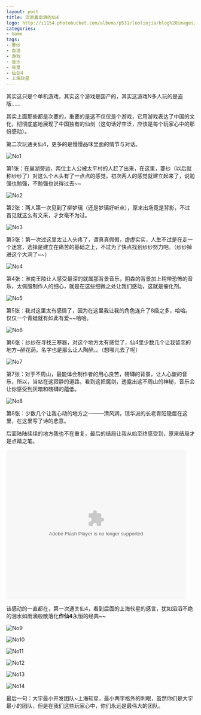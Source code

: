 ```yaml
---
layout: post
title: 流淌着血泪的仙4
logo: http://i1154.photobucket.com/albums/p531/luolinjia/blog%20images/20120113203133-625196366_zpsa521d0ba.jpg
categories:
- Game
tags:
- 菱纱
- 血泪
- 游戏
- 音乐
- 背景
- 仙剑4
- 上海软星
---
```


其实这只是个单机游戏，其实这个游戏是国产的，其实这游戏N多人玩的是盗版……

       
其实上面那些都是次要的，重要的是这不仅仅是个游戏，它用游戏表达了中国的文化，彻彻底底地展现了中国独有的仙剑（这句话好空泛，应该是每个玩家心中的那份感动）。

       
第二次玩通关仙4，更多的是慢慢品味里面的情节与对话。

![No1](http://i1154.photobucket.com/albums/p531/luolinjia/blog%20images/sword4/1_zps912102a5.jpg)

第1张：在巢湖旁边，两位主人公被太平村的人赶了出来，在这里，菱纱（以后就称纱纱了）对这么个木头有了一点点的感觉。初次两人的感觉就建立起来了，说勉强也勉强，不勉强也说得过去~~

![No2](http://i1154.photobucket.com/albums/p531/luolinjia/blog%20images/sword4/2_zps301adadb.jpg)

第2张：两人第一次见到了柳梦璃（还是梦璃好听点），原来出场竟是背影，不过首见就这么有文采，才女毫不为过。

![No3](http://i1154.photobucket.com/albums/p531/luolinjia/blog%20images/sword4/3_zpsfb5da27a.jpg)

第3张：第一次过这里太让人头疼了，谓真真假假，虚虚实实，人生不过是在走一个迷宫，选择是建立在痛苦的基础之上，不过为了快点找到纱纱努力吧。（纱纱掉进这个大洞了~~）


![No4](http://i1154.photobucket.com/albums/p531/luolinjia/blog%20images/sword4/4_zps378cbae1.jpg)

第4张：淮南王陵让人感受最深的就属那背景音乐，阴森的背景加上稍带恐怖的音乐，太佩服制作人的细心，就是在这些细微之处让我们感动，这就是催化剂。

![No5](http://i1154.photobucket.com/albums/p531/luolinjia/blog%20images/sword4/5_zpseaba84ff.jpg)

第5张：我对这里太有感情了，因为在这里我让我的角色连升了8级之多，哈哈。仅仅一个青蛙就有如此有爱~~哈哈。

![No6](http://i1154.photobucket.com/albums/p531/luolinjia/blog%20images/sword4/6_zps16721da5.jpg)

第6张：纱纱在寻找三寒器，对这个地方太有感觉了，仙4里少数几个让我留恋的地方~醉花荫。名字也是那么让人陶醉。。（想哪儿去了呢）

![No7](http://i1154.photobucket.com/albums/p531/luolinjia/blog%20images/sword4/7_zps5ed453ec.jpg)

第7张：对于不周山，最能体会制作者的用心良苦，磅礴的背景，让人心酸的音乐，所以，当站在这寂静的道路，看到这把魔剑，透露出这不周山的神秘，音乐会让你感受到灰暗和磅礴的蕴低。

![No8](http://i1154.photobucket.com/albums/p531/luolinjia/blog%20images/sword4/8_zpsb6a3854c.jpg)

第8张：少数几个让我心动的地方之一——清风涧，琼华派的长老青阳隐居在这里，在这里写了诗的悲意。

后面陆陆续续的地方我也不在重复，最后的结局让我从始至终感受到，原来结局才是点睛之笔。

<embed src="http://player.youku.com/player.php/sid/XNzA0OTcyNA==/v.swf" allowFullScreen="true" quality="high" width="480" height="400" align="middle" allowScriptAccess="always" type="application/x-shockwave-flash"></embed>


该感动的一直都在，第一次通关仙4，看到后面的上海软星的感言，犹如滔滔不绝的泪水如雨滴般散落化**作仙4**永恒的经典~~

![No9](http://i1154.photobucket.com/albums/p531/luolinjia/blog%20images/sword4/9_zps16bc0c63.jpg)


![No10](http://i1154.photobucket.com/albums/p531/luolinjia/blog%20images/sword4/10_zps93709db0.jpg)


![No11](http://i1154.photobucket.com/albums/p531/luolinjia/blog%20images/sword4/11_zps33a8ea15.jpg)


![No12](http://i1154.photobucket.com/albums/p531/luolinjia/blog%20images/sword4/12_zps49a33197.jpg)


![No13](http://i1154.photobucket.com/albums/p531/luolinjia/blog%20images/sword4/13_zps2dd3dc17.jpg)


![No14](http://i1154.photobucket.com/albums/p531/luolinjia/blog%20images/sword4/14_zps73e2569f.jpg)

最后一句：大宇最小开发团队~上海软星，最小两字格外的刺眼，虽然你们是大宇最小的团队，但是在我们这些玩家心中，你们永远是最伟大的团队。